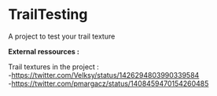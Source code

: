 # TrailTesting
 A project to test your trail texture
 
 <b>External ressources :</b><br>
 
 Trail textures in the project : <br>
   -https://twitter.com/Velksy/status/1426294803990339584 <br>
   -https://twitter.com/pmargacz/status/1408459470154260485 <br>
